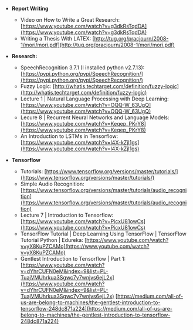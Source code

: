 - **Report Writing**
  - Video on How to Write a Great Research: [https://www.youtube.com/watch?v=g3dkRsTqdDA](https://www.youtube.com/watch?v=g3dkRsTqdDA)
  - Writing a Thesis With LATEX: [http://tug.org/pracjourn/2008-1/mori/mori.pdf](http://tug.org/pracjourn/2008-1/mori/mori.pdf)

- **Research:**
  - SpeechRecognition 3.7.1 (I installed python v2.7.13): [https://pypi.python.org/pypi/SpeechRecognition/](https://pypi.python.org/pypi/SpeechRecognition/)
  - Fuzzy Logic: [http://whatis.techtarget.com/definition/fuzzy-logic](http://whatis.techtarget.com/definition/fuzzy-logic)
  - Lecture 1 | Natural Language Processing with Deep Learning: [https://www.youtube.com/watch?v=OQQ-W_63UgQ](https://www.youtube.com/watch?v=OQQ-W_63UgQ)
  - Lecure 8 | Recurrent Neural Networks and Language Models: [https://www.youtube.com/watch?v=Keqep_PKrY8](https://www.youtube.com/watch?v=Keqep_PKrY8)
  - An Introduction to LSTMs in Tensorflow: [https://www.youtube.com/watch?v=l4X-kZjl1gs](https://www.youtube.com/watch?v=l4X-kZjl1gs)
  
- **Tensorflow**

  - Tutorials: [https://www.tensorflow.org/versions/master/tutorials/](https://www.tensorflow.org/versions/master/tutorials/)
  - Simple Audio Recognition: [https://www.tensorflow.org/versions/master/tutorials/audio_recognition](https://www.tensorflow.org/versions/master/tutorials/audio_recognition)
  - Lecture 7 | Introduction to Tensorflow: [https://www.youtube.com/watch?v=PicxU81owCs](https://www.youtube.com/watch?v=PicxU81owCs)
  - TensorFlow Tutorial | Deep Learning Using TensorFlow | TensorFlow Tutorial Python | Edureka: [https://www.youtube.com/watch?v=yX8KuPZCAMo](https://www.youtube.com/watch?v=yX8KuPZCAMo)
  - Gentlest Introduction to Tensorflow | Part 1: 
  [https://www.youtube.com/watch?v=dYhrCUFN0eM&index=9&list=PL-TuajVMUhrkua3Sgwc7y7wnjvs6ejL2x](https://www.youtube.com/watch?v=dYhrCUFN0eM&index=9&list=PL-TuajVMUhrkua3Sgwc7y7wnjvs6ejL2x) 
  [https://medium.com/all-of-us-are-belong-to-machines/the-gentlest-introduction-to-tensorflow-248dc871a224](https://medium.com/all-of-us-are-belong-to-machines/the-gentlest-introduction-to-tensorflow-248dc871a224)
  
